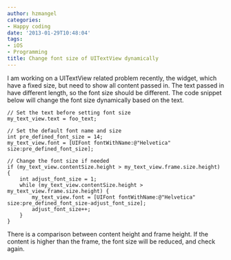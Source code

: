 ```yaml
---
author: hzmangel
categories:
- Happy coding
date: '2013-01-29T10:48:04'
tags:
- iOS
- Programming
title: Change font size of UITextView dynamically
---
```

I am working on a UITextView related problem recently, the widget, which have
a fixed size, but need to show all content passed in. The text passed in have
different length, so the font size should be different. The code snippet below
will change the font size dynamically based on the text.

    
    
    // Set the text before setting font size
    my_text_view.text = foo_text;
    
    // Set the default font name and size
    int pre_defined_font_size = 14;
    my_text_view.font = [UIFont fontWithName:@"Helvetica" size:pre_defined_font_size];
    
    // Change the font size if needed
    if (my_text_view.contentSize.height > my_text_view.frame.size.height) {
        int adjust_font_size = 1;
        while (my_text_view.contentSize.height > my_text_view.frame.size.height) {
            my_text_view.font = [UIFont fontWithName:@"Helvetica" size:pre_defined_font_size-adjust_font_size];
            adjust_font_size++;
        }
    }
    

There is a comparison between content height and frame height. If the content
is higher than the frame, the font size will be reduced, and check again.